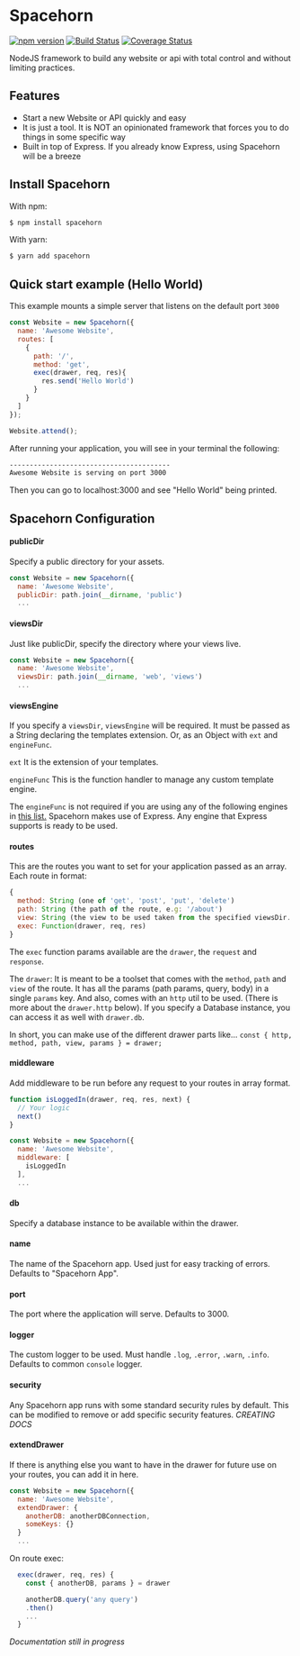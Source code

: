 # Spacehorn

[![npm version](https://badge.fury.io/js/spacehorn.svg)](https://badge.fury.io/js/spacehorn)
[![Build Status](https://travis-ci.org/vaquitalabs/spacehorn.svg?branch=master)](https://travis-ci.org/vaquitalabs/spacehorn)
[![Coverage Status](https://coveralls.io/repos/github/vaquitalabs/spacehorn/badge.svg?branch=master)](https://coveralls.io/github/vaquitalabs/spacehorn?branch=master)

NodeJS framework to build any website or api with total control and without limiting practices.

## Features

- Start a new Website or API quickly and easy
- It is just a tool. It is NOT an opinionated framework that forces you to do things in some specific way
- Built in top of Express. If you already know Express, using Spacehorn will be a breeze

## Install Spacehorn

With npm:
```bash
$ npm install spacehorn
```

With yarn:
```bash
$ yarn add spacehorn
```

## Quick start example (Hello World)

This example mounts a simple server that listens on the default port `3000`

```js
const Website = new Spacehorn({
  name: 'Awesome Website',
  routes: [
    {
      path: '/',
      method: 'get',
      exec(drawer, req, res){
        res.send('Hello World')
      }
    }
  ]
});

Website.attend();
```

After running your application, you will see in your terminal the following:
```bash
----------------------------------------
Awesome Website is serving on port 3000
```

Then you can go to localhost:3000 and see "Hello World" being printed.

## Spacehorn Configuration

#### publicDir
Specify a public directory for your assets.
```js
const Website = new Spacehorn({
  name: 'Awesome Website',
  publicDir: path.join(__dirname, 'public')
  ...
```

#### viewsDir
Just like publicDir, specify the directory where your views live.
```js
const Website = new Spacehorn({
  name: 'Awesome Website',
  viewsDir: path.join(__dirname, 'web', 'views')
  ...
```

#### viewsEngine
If you specify a `viewsDir`, `viewsEngine` will be required. 
It must be passed as a String declaring the templates extension. Or, as an Object with `ext` and `engineFunc`.

`ext`
It is the extension of your templates.

`engineFunc`
This is the function handler to manage any custom template engine. 

The `engineFunc` is not required if you are using any of the following engines in [this list.](https://github.com/expressjs/express/wiki?_ga=1.68461073.1262616189.1486618791#template-engines)
Spacehorn makes use of Express. Any engine that Express supports is ready to be used.

#### routes
This are the routes you want to set for your application passed as an array.
Each route in format:
```js
{
  method: String (one of 'get', 'post', 'put', 'delete')
  path: String (the path of the route, e.g: '/about')
  view: String (the view to be used taken from the specified viewsDir. E.g: 'about')
  exec: Function(drawer, req, res)
}
```

The `exec` function params available are the `drawer`, the `request` and `response`.

The `drawer`:
It is meant to be a toolset that comes with the `method`, `path` and `view` of the route. It has all the params (path params, query, body) in a single `params` key. And also, comes with an `http` util to be used. (There is more about the `drawer.http` below).
If you specify a Database instance, you can access it as well with `drawer.db`.

In short, you can make use of the different drawer parts like...
`const { http, method, path, view, params } = drawer;`

#### middleware
Add middleware to be run before any request to your routes in array format.
```js
function isLoggedIn(drawer, req, res, next) {
  // Your logic	
  next()
}

const Website = new Spacehorn({
  name: 'Awesome Website',
  middleware: [
	isLoggedIn
  ],
  ...
```

#### db
Specify a database instance to be available within the drawer.

#### name
The name of the Spacehorn app. Used just for easy tracking of errors. Defaults to "Spacehorn App".

#### port
The port where the application will serve. Defaults to 3000.

#### logger
The custom logger to be used. Must handle `.log`, `.error`, `.warn`, `.info`. Defaults to common `console` logger.

#### security
Any Spacehorn app runs with some standard security rules by default. This can be modified to remove or add specific security features. *CREATING DOCS*

#### extendDrawer
If there is anything else you want to have in the drawer for future use on your routes, you can add it in here.
```js
const Website = new Spacehorn({
  name: 'Awesome Website',
  extendDrawer: {
    anotherDB: anotherDBConnection,
    someKeys: {}
  }
  ...
```

On route exec:
```js
  exec(drawer, req, res) {
  	const { anotherDB, params } = drawer

  	anotherDB.query('any query')
  	.then()
  	...
  }
```

*Documentation still in progress*
